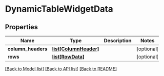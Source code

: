 # DynamicTableWidgetData

## Properties
Name | Type | Description | Notes
------------ | ------------- | ------------- | -------------
**column_headers** | [**list[ColumnHeader]**](ColumnHeader.md) |  | [optional] 
**rows** | [**list[RowData]**](RowData.md) |  | [optional] 

[[Back to Model list]](../README.md#documentation-for-models) [[Back to API list]](../README.md#documentation-for-api-endpoints) [[Back to README]](../README.md)


